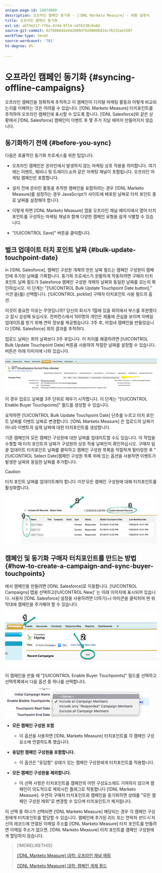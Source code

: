 ```yaml
---
unique-page-id: 18874600
description: 오프라인 캠페인 동기화 - [!DNL Marketo Measure] - 제품 설명서
title: 오프라인 캠페인 동기화
exl-id: a6f9e217-ff6e-474d-9f14-c6f6238c9e84
source-git-commit: 02f686645e942089df92800d8d14c76215ae558f
workflow-type: tm+mt
source-wordcount: '701'
ht-degree: 0%

---
```


# 오프라인 캠페인 동기화 {#syncing-offline-campaigns}

오프라인 캠페인을 정확하게 추적하고 이 캠페인이 디지털 마케팅 활동과 어떻게 비교되는지를 이해하는 것은 어려울 수 있습니다. [!DNL Marketo Measure] 터치포인트를 추적하여 오프라인 캠페인에 표시할 수 있도록 합니다. [!DNL Salesforce]와 같은 상황에서 [!DNL Salesforce] 캠페인이 이벤트 후 몇 주가 지날 때까지 만들어지지 않습니다.

## 동기화하기 전에 {#before-you-sync}

다음은 효율적인 동기화 프로세스를 위한 팁입니다.

* 오프라인 캠페인은 온라인에서 발생하지 않는 마케팅 상호 작용을 의미합니다. 여기에는 이벤트, 웨비나 및 트레이드쇼와 같은 마케팅 채널이 포함됩니다. 오프라인 마케팅 캠페인만 포함합니다.
* 설치 전에 온라인 활동을 추적한 캠페인을 포함하려는 경우 [!DNL Marketo Measure]를 설정하는 경우 JavaScript가 사이트에 배포된 날짜로 터치 포인트 종료 날짜를 설정해야 합니다.
* 이렇게 하면 [!DNL Marketo Measure] 앱을 오프라인 채널 페이지에서 열어 터치포인트를 구성하는 마케팅 채널과 함께 다양한 캠페인 유형을 쉽게 식별할 수 있습니다.

* &quot;[!UICONTROL Save]&quot; 버튼을 클릭합니다.

## 벌크 업데이트 터치 포인트 날짜 {#bulk-update-touchpoint-date}

in [!DNL Salesforce], 캠페인 구성원 개체의 만든 날짜 필드는 캠페인 구성원이 캠페인에 추가된 날짜를 기록합니다. 동기화 프로세스가 원활하게 작동하려면 구매자 터치 포인트 날짜 필드가 Salesforce 캠페인 구성원 개체의 날짜와 동일한 날짜를 갖는지 확인하십시오. 이 단계는 &quot;[!UICONTROL Bulk Update Touchpoint Date button],&quot; _이전_ 을(를) 선택합니다. [!UICONTROL picklist] 구매자 터치포인트 사용 필드의 옵션.

이것이 중요한 이유는 무엇입니까? 당신의 회사가 1월에 있을 회의에서 부스를 후원했다고 잠시 상상해 보십시오. 컨퍼런스에서 100명의 개인은 제품에 관심을 보이며 이메일 업데이트를 받기 위해 연락 정보를 제공했습니다. 3주 후, 마침내 캠페인을 만들었습니다 [!DNL Salesforce] 회의 결과를 추적하다.

업로드 날짜는 회의 날짜보다 3주 후입니다. 이 차이를 해결하려면 [!UICONTROL Bulk Update Touchpoint Date] 버튼을 사용하여 적절한 날짜를 설정할 수 있습니다. 버튼은 아래 이미지에 나와 있습니다.

![](assets/1-3.png)

이 경우 업로드 날짜를 3주 단위로 채우기 시작합니다. 이 단계는 &quot;[!UICONTROL Enable Buyer Touchpoints]&quot; 필드를 생성할 수 있습니다.

요약하면 [!UICONTROL Bulk Update Touchpoint Date] 단추를 누르고 터치 포인트 날짜를 이벤트 날짜로 변경합니다. [!DNL Marketo Measure] 은 업로드의 날짜가 아니라 이벤트의 실제 날짜에 대한 터치포인트를 생성합니다.

기존 캠페인의 모든 캠페인 구성원에 대한 날짜를 업데이트할 수도 있습니다. 이 작업을 수행할 때 터치 포인트의 날짜가 구성원의 상호 작용 날짜인지 확인하십시오. 구매자 일괄 업데이트 터치포인트 날짜를 클릭하고 캠페인 구성원 목록을 적절하게 필터링한 후 &quot;[!UICONTROL Select Date]캠페인 구성원 목록 위에 있는 옵션을 사용하면 이벤트가 발생한 날짜와 동일한 날짜를 추가합니다.

>[!CAUTION]
>
>터치 포인트 날짜를 업데이트해야 합니다 _이전_ 모든 캠페인 구성원에 대해 터치포인트를 활성화합니다.

![](assets/2-3.png)

## 캠페인 및 동기화 구매자 터치포인트를 만드는 방법 {#how-to-create-a-campaign-and-sync-buyer-touchpoints}

에서 캠페인을 만들려면 [!DNL Salesforce]로 이동합니다. [!UICONTROL Campaigns] 탭을 선택하고[!UICONTROL New]&#39; 는 아래 이미지에 표시되어 있습니다. 사용자 [!DNL Salesforce] 설정을 사용하려면 더하기(+) 아이콘을 클릭하여 맨 위 막대에 캠페인을 추가해야 할 수 있습니다.

![](assets/3-3.png)

이 캠페인을 만들 때 &quot;[!UICONTROL Enable Buyer Touchpoints]&quot; 필드를 선택하고 선택목록에서 다음 옵션 중 하나를 선택합니다.

![](assets/4-3.png)

* **모든 캠페인 구성원 포함**
   * 이 옵션을 사용하면 [!DNL Marketo Measure] 터치포인트를 각 캠페인 구성요소에 연결하도록 했습니다.

* **응답한 캠페인 구성원을 포함합니다.**
   * 이 옵션은 &quot;응답함&quot; 상태가 있는 캠페인 구성원에게 터치포인트를 적용합니다.

* **모든 캠페인 구성원을 제외합니다.**
   * 이 선택 사항은 터치포인트를 캠페인의 어떤 구성요소에도 기여하지 않으며 캠페인이 의도적으로 제외시킨 플래그로 작동합니다 [!DNL Marketo Measure]. 우연히 구매자 터치포인트와 캠페인을 동기화하면 상태를 &quot;모든 캠페인 구성원 제외&quot;로 변경할 수 있으며 터치포인트가 제거됩니다.

이 선택 중 하나가 선택되면 [!DNL Marketo Measure] 해당되는 경우 각 캠페인 구성원에게 터치포인트를 할당할 수 있습니다. 캠페인에 추가된 리드 또는 연락처 _반드시_ 자신의 레코드에 연결된 이메일 주소를 [!DNL Marketo Measure] 터치 포인트를 만들려면 이메일 주소가 없으면, [!DNL Marketo Measure] 터치 포인트를 캠페인 구성원에게 할당하지 않습니다.

>[!MORELIKETHIS]
>
>[[!DNL Marketo Measure] 대학: 오프라인 채널 매핑](https://universityonline.marketo.com/courses/bizible-fundamentals-channel-management/#/page/5c630eca34d9f0367662b77f)
>
>[[!DNL Marketo Measure] 대학: 캠페인 개체 필드](https://universityonline.marketo.com/courses/bizible-fundamentals-channel-management/#/page/5c63007334d9f0367662b758)
